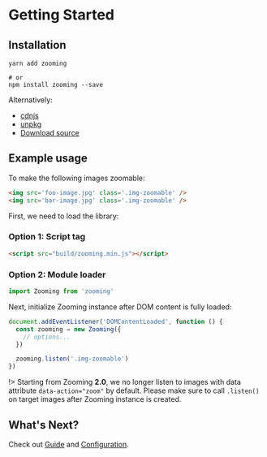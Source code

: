 # Getting Started

## Installation

```
yarn add zooming

# or
npm install zooming --save
```

Alternatively:

- [cdnjs](https://cdnjs.com/libraries/zooming)
- [unpkg](https://unpkg.com/zooming)
- [Download source](https://github.com/kingdido999/zooming/releases)

## Example usage

To make the following images zoomable:

```html
<img src='foo-image.jpg' class='.img-zoomable' />
<img src='bar-image.jpg' class='.img-zoomable' />
```

First, we need to load the library:

### Option 1: Script tag

```html
<script src="build/zooming.min.js"></script>
```

### Option 2: Module loader

```javascript
import Zooming from 'zooming'
```

Next, initialize Zooming instance after DOM content is fully loaded:

```js
document.addEventListener('DOMContentLoaded', function () {
  const zooming = new Zooming({
    // options...
  })

  zooming.listen('.img-zoomable')
})
```

!> Starting from Zooming **2.0**, we no longer listen to images with data attribute `data-action="zoom"` by default. Please make sure to call `.listen()` on target images after Zooming instance is created.

## What's Next?

Check out [Guide](/guide) and [Configuration](/configuration).